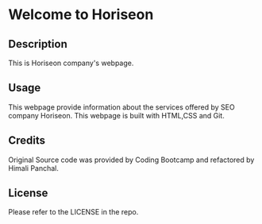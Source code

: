 # Welcome to Horiseon

## Description

This is Horiseon company's webpage.
## Usage

This webpage provide information about the services offered by SEO company Horiseon.
This webpage is built with HTML,CSS and Git.

## Credits

Original Source code was provided by Coding Bootcamp and refactored by Himali Panchal.

## License

Please refer to the LICENSE in the repo.
